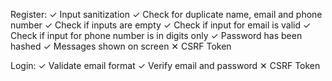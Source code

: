 Register:
✓ Input sanitization
✓ Check for duplicate name, email and phone number
✓ Check if inputs are empty
✓ Check if input for email is valid
✓ Check if input for phone number is in digits only
✓ Password has been hashed
✓ Messages shown on screen
✕ CSRF Token

Login:
✓ Validate email format
✓ Verify email and password
✕ CSRF Token

